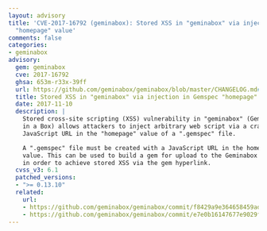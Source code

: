 ```yaml
---
layout: advisory
title: 'CVE-2017-16792 (geminabox): Stored XSS in "geminabox" via injection in Gemspec
  "homepage" value'
comments: false
categories:
- geminabox
advisory:
  gem: geminabox
  cve: 2017-16792
  ghsa: 653m-r33x-39ff
  url: https://github.com/geminabox/geminabox/blob/master/CHANGELOG.md#01310-2017-11-13
  title: Stored XSS in "geminabox" via injection in Gemspec "homepage" value
  date: 2017-11-10
  description: |
    Stored cross-site scripting (XSS) vulnerability in "geminabox" (Gem
    in a Box) allows attackers to inject arbitrary web script via a crafted
    JavaScript URL in the "homepage" value of a ".gemspec" file.

    A ".gemspec" file must be created with a JavaScript URL in the homepage
    value. This can be used to build a gem for upload to the Geminabox server,
    in order to achieve stored XSS via the gem hyperlink.
  cvss_v3: 6.1
  patched_versions:
  - ">= 0.13.10"
  related:
    url:
    - https://github.com/geminabox/geminabox/commit/f8429a9e364658459add170e4ebc7a5d3b4759e7
    - https://github.com/geminabox/geminabox/commit/e7e0b16147677e9029f0b55eff6bc6dda52398d4
---
```

